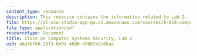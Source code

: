 ```yaml
---
content_type: resource
description: This resource contains the information related to Lab 2.
file: https://ol-ocw-studio-app-qa.s3.amazonaws.com/courses/6-858-computer-systems-security-fall-2014/aba3bf6028f30e9d40d0df6b742e8baa_MIT6_858F14_lab2.pdf
file_type: application/pdf
resourcetype: Document
title: Class on Computer Systems Security, Lab 2
uid: aba3bf60-28f3-0e9d-40d0-df6b742e8baa
---
```

